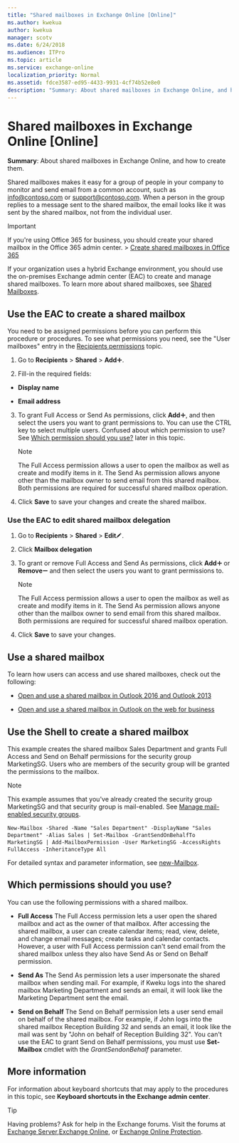```yaml
---
title: "Shared mailboxes in Exchange Online [Online]"
ms.author: kwekua
author: kwekua
manager: scotv
ms.date: 6/24/2018
ms.audience: ITPro
ms.topic: article
ms.service: exchange-online
localization_priority: Normal
ms.assetid: fdce3587-ed95-4433-9931-4cf74b52e8e0
description: "Summary: About shared mailboxes in Exchange Online, and how to create them."
---
```


# Shared mailboxes in Exchange Online [Online]

 **Summary**: About shared mailboxes in Exchange Online, and how to create them.
  
Shared mailboxes makes it easy for a group of people in your company to monitor and send email from a common account, such as info@contoso.com or support@contoso.com. When a person in the group replies to a message sent to the shared mailbox, the email looks like it was sent by the shared mailbox, not from the individual user.
  
> [!IMPORTANT]
>  If you're using Office 365 for business, you should create your shared mailbox in the Office 365 admin center. > [Create shared mailboxes in Office 365](https://go.microsoft.com/fwlink/p/?LinkId=834766)
  
If your organization uses a hybrid Exchange environment, you should use the on-premises Exchange admin center (EAC) to create and manage shared mailboxes. To learn more about shared mailboxes, see [Shared Mailboxes](http://technet.microsoft.com/library/1d71c01b-e261-408e-a633-1d1c9d00032a.aspx).
  
## Use the EAC to create a shared mailbox

You need to be assigned permissions before you can perform this procedure or procedures. To see what permissions you need, see the "User mailboxes" entry in the [Recipients permissions](http://technet.microsoft.com/library/5b690bcb-c6df-4511-90e1-08ca91f43b37.aspx) topic. 
  
1. Go to **Recipients** \> **Shared** \> **Add**![Add Icon](../media/ITPro_EAC_AddIcon.gif).
    
2. Fill-in the required fields:
    
  - **Display name**
    
  - **Email address**
    
3. To grant Full Access or Send As permissions, click **Add**![Add Icon](../media/ITPro_EAC_AddIcon.gif), and then select the users you want to grant permissions to. You can use the CTRL key to select multiple users. Confused about which permission to use? See [Which permission should you use?](http://technet.microsoft.com/library/d34bc827-1e83-4a7f-a219-8ba9c19fe24b.aspx#TypesOfPerms) later in this topic. 
    
    > [!NOTE]
    > The Full Access permission allows a user to open the mailbox as well as create and modify items in it. The Send As permission allows anyone other than the mailbox owner to send email from this shared mailbox. Both permissions are required for successful shared mailbox operation. 
  
4. Click **Save** to save your changes and create the shared mailbox. 
    
### Use the EAC to edit shared mailbox delegation

1. Go to **Recipients** \> **Shared** \> **Edit**![Edit icon](../media/ITPro_EAC_EditIcon.gif).
    
2. Click **Mailbox delegation**
    
3. To grant or remove Full Access and Send As permissions, click **Add**![Add Icon](../media/ITPro_EAC_AddIcon.gif) or **Remove**![Remove icon](../media/ITPro_EAC_RemoveIcon.gif) and then select the users you want to grant permissions to. 
    
    > [!NOTE]
    > The Full Access permission allows a user to open the mailbox as well as create and modify items in it. The Send As permission allows anyone other than the mailbox owner to send email from this shared mailbox. Both permissions are required for successful shared mailbox operation. 
  
4. Click **Save** to save your changes. 
    
## Use a shared mailbox

To learn how users can access and use shared mailboxes, check out the following:
  
- [Open and use a shared mailbox in Outlook 2016 and Outlook 2013 ](https://go.microsoft.com/fwlink/p/?LinkId=834764)
    
- [Open and use a shared mailbox in Outlook on the web for business](https://go.microsoft.com/fwlink/p/?LinkId=834766)
    
## Use the Shell to create a shared mailbox

This example creates the shared mailbox Sales Department and grants Full Access and Send on Behalf permissions for the security group MarketingSG. Users who are members of the security group will be granted the permissions to the mailbox.
  
> [!NOTE]
> This example assumes that you've already created the security group MarketingSG and that security group is mail-enabled. See [Manage mail-enabled security groups](../recipients-in-exchange-online/manage-mail-enabled-security-groups.md). 
  
```
New-Mailbox -Shared -Name "Sales Department" -DisplayName "Sales Department" -Alias Sales | Set-Mailbox -GrantSendOnBehalfTo MarketingSG | Add-MailboxPermission -User MarketingSG -AccessRights FullAccess -InheritanceType All
```

For detailed syntax and parameter information, see [new-Mailbox](http://technet.microsoft.com/library/42dbb25a-0b23-4775-ae15-7af62c089565.aspx).
  
## Which permissions should you use?
<a name="TypesOfPerms"> </a>

You can use the following permissions with a shared mailbox.
  
- **Full Access** The Full Access permission lets a user open the shared mailbox and act as the owner of that mailbox. After accessing the shared mailbox, a user can create calendar items; read, view, delete, and change email messages; create tasks and calendar contacts. However, a user with Full Access permission can't send email from the shared mailbox unless they also have Send As or Send on Behalf permission. 
    
- **Send As** The Send As permission lets a user impersonate the shared mailbox when sending mail. For example, if Kweku logs into the shared mailbox Marketing Department and sends an email, it will look like the Marketing Department sent the email. 
    
- **Send on Behalf** The Send on Behalf permission lets a user send email on behalf of the shared mailbox. For example, if John logs into the shared mailbox Reception Building 32 and sends an email, it look like the mail was sent by "John on behalf of Reception Building 32". You can't use the EAC to grant Send on Behalf permissions, you must use **Set-Mailbox** cmdlet with the  _GrantSendonBehalf_ parameter. 
    
## More information
<a name="TypesOfPerms"> </a>

For information about keyboard shortcuts that may apply to the procedures in this topic, see **Keyboard shortcuts in the Exchange admin center**.
  
> [!TIP]
> Having problems? Ask for help in the Exchange forums. Visit the forums at [Exchange Server](https://go.microsoft.com/fwlink/p/?linkId=60612),[Exchange Online](https://go.microsoft.com/fwlink/p/?linkId=267542), or [Exchange Online Protection](https://go.microsoft.com/fwlink/p/?linkId=285351). 
  


